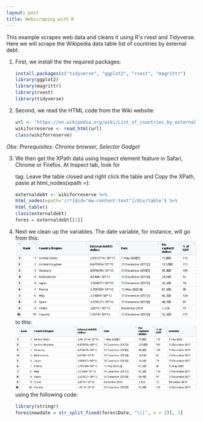 ```yaml
---
layout: post
title: Webscraping with R
---
```


This example scrapes web data and cleans it using R's rvest and Tidyverse.
Here we will scrape the Wikipedia data table list of countries by external debt.

1. First, we install the the required packages:

    ```R
    install.packages(c("tidyverse", "ggplot2", "rvest", "magrittr")
    library(ggplot2)
    library(magrittr)
    library(rvest)
    library(tidyverse)

    ```

2. Second, we read  the HTML code from the Wiki website:

     ```R
    url <- 'https://en.wikipedia.org/wiki/List_of_countries_by_external_debt'
    wikiforreserve <- read_html(url)
    class(wikiforreserve)
     ```
*Obs: Prerequisites: Chrome browser, Selector Gadget*

3. We then get the XPath data using Inspect element feature in Safari, Chrome or Firefox. 
At Inspect tab, look for <table class=....> tag. Leave the table closed and 
right click the table and Copy the XPath, paste at html_nodes(xpath =):

    ```R
    externaldebt <- wikiforreserve %>%
    html_nodes(xpath='//*[@id="mw-content-text"]/div/table') %>%
    html_table()
    class(externaldebt)
    fores = externaldebt[[1]]
    ```

4. Next we clean up the variables. The date variable, for instance, will go from this:
![Old Variable](https://github.com/pmcavallo/pmcavallo.github.io/blob/master/images/debt1.png?raw=true)
to this:
![Old Variable](https://github.com/pmcavallo/pmcavallo.github.io/blob/master/images/debt2.png?raw=true)
using the following code:

    ```R
    library(stringr)
    fores$newdate = str_split_fixed(fores$Date, "\\[", n = 2)[, 1]
    ```
